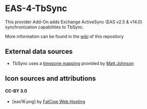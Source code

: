 # EAS-4-TbSync

This provider Add-On adds Exchange ActiveSync (EAS v2.5 & v14.0) synchronization capabilities to TbSync.

More information can be found in the [wiki](https://github.com/jobisoft/EAS-4-TbSync/wiki/About:-Provider-for-Exchange-ActiveSync) of this repository

## External data sources

* TbSync uses a [timezone mapping](https://github.com/mj1856/TimeZoneConverter/blob/master/src/TimeZoneConverter/Data/Mapping.csv.gz) provided by [Matt Johnson](https://github.com/mj1856)

## Icon sources and attributions

#### CC-BY 3.0
* [eas16.png] by [FatCow Web Hosting](https://www.iconfinder.com/icons/64484/exchange_ms_icon)

